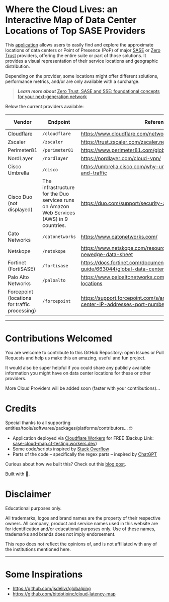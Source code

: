 # Where the Cloud Lives: an Interactive Map of Data Center Locations of Top SASE Providers

This [application](https://sasecloudmap.com/) allows users to easily find and explore the approximate locations of data centers or Point of Presence (PoP) of major [SASE](https://www.cloudflare.com/learning/access-management/what-is-sase/) or [Zero Trust](https://www.cloudflare.com/learning/security/glossary/what-is-zero-trust/) providers, offering the entire suite or part of those solutions. It provides a visual representation of their service locations and geographic distribution.

Depending on the provider, some locations might offer different solutions, performance metrics, and/or are only available with a surcharge.

> **_Learn more about_** [Zero Trust, SASE and SSE: foundational concepts for your next-generation network](https://blog.cloudflare.com/zero-trust-sase-and-sse-foundational-concepts-for-your-next-generation-network/)

Below the current providers available:

| Vendor                    | Endpoint                                                                                  | Reference                                                                                      | Auto-Updated |
| ------------------------- | ----------------------------------------------------------------------------------------- | ---------------------------------------------------------------------------------------------- | ------------ |
| Cloudflare                | `/cloudflare`                                                                             | https://www.cloudflare.com/network/                                                            | ✅           |
| Zscaler                   | `/zscaler`                                                                                | https://trust.zscaler.com/zscaler.net/data-center-map                                          | ✅           |
| Perimeter81               | `/perimeter81`                                                                            | https://www.perimeter81.com/global-datacenter-backbone                                         | ✅           |
| NordLayer                 | `/nordlayer`                                                                              | https://nordlayer.com/cloud-vpn/                                                               | ✅           |
| Cisco Umbrella            | `/cisco`                                                                                  | https://umbrella.cisco.com/why-umbrella/global-network-and-traffic                             | ✅           |
| Cisco Duo (not displayed) | The infrastructure for the Duo services runs on Amazon Web Services (AWS) in 9 countries. | https://duo.com/support/security-and-reliability                                               | n/a          |
| Cato Networks             | `/catonetworks`                                                                           | https://www.catonetworks.com/                                                                  | ✅           |
| Netskope                  | `/netskope`                                                                               | https://www.netskope.com/resources/data-sheets/netskope-newedge-data-sheet                     | ❌           |
| Fortinet (FortiSASE)      | `/fortisase`                                                                              | https://docs.fortinet.com/document/fortisase/23.1.8/reference-guide/663044/global-data-centers | ✅           |
| Palo Alto Networks        | `/paloalto`                                                                               | https://www.paloaltonetworks.com/products/regional-cloud-locations                             | 🚧           |
| Forcepoint (locations for traffic processing)                | `/forcepoint`                                                                             | https://support.forcepoint.com/s/article/Cloud-service-data-center-IP-addresses-port-numbers   | ✅           |

---

# Contributions Welcomed

You are welcome to contribute to this GitHub Repository: open Issues or Pull Requests and help us make this an amazing, useful and fun project.

It would also be super helpful if you could share any publicly available information you might have on data center locations for these or other providers.

More Cloud Providers will be added soon (faster with your contributions)...

# Credits

Special thanks to all supporting entities/tools/softwares/packages/platforms/contributors... 🤓

- Application deployed via [Cloudflare Workers](https://workers.cloudflare.com/) for FREE (Backup Link: [sase-cloud-map.cf-testing.workers.dev](https://sase-cloud-map.cf-testing.workers.dev/))
- Some code/scripts inspired by [Stack Overflow](https://stackoverflow.com/)
- Parts of the code – specifically the regex parts – inspired by [ChatGPT](https://openai.com/blog/chatgpt/)

Curious about how we built this? Check out this [blog post](https://davidtofan.com/articles/interactive-map-cloud-data-center-locations/).

Built with 🧡.

# Disclaimer

Educational purposes only.

All trademarks, logos and brand names are the property of their respective owners. All company, product and service names used in this website are for identification and/or educational purposes only. Use of these names, trademarks and brands does not imply endorsement.

This repo does not reflect the opinions of, and is not affiliated with any of the institutions mentioned here.

---

# Some Inspirations

- https://github.com/jsdelivr/globalping
- https://github.com/bitdotioinc/cloud-latency-map
